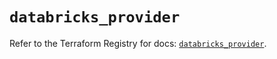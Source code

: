 # `databricks_provider`

Refer to the Terraform Registry for docs: [`databricks_provider`](https://registry.terraform.io/providers/databricks/databricks/1.49.0/docs/resources/provider).
